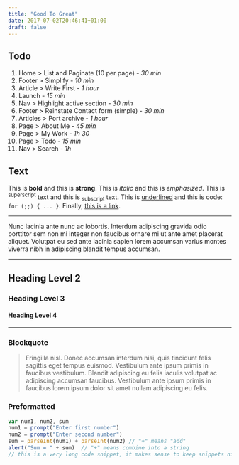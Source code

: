 ```yaml
---
title: "Good To Great"
date: 2017-07-02T20:46:41+01:00
draft: false
---
```

## Todo

1. Home > List and Paginate (10 per page) - *30 min*
1. Footer > Simplify - *10 min*
1. Article > Write First - *1 hour*
1. Launch - *15 min*
1. Nav > Highlight active section - *30 min*
1. Footer > Reinstate Contact form (simple) - *30 min*
1. Articles > Port archive - *1 hour*
1. Page > About Me - *45 min*
1. Page > My Work - *1h 30*
1. Page > Todo - *15 min*
1. Nav > Search - *1h*

<h2>Text</h2>
<p>This is <b>bold</b> and this is <strong>strong</strong>. This is <i>italic</i> and this is <em>emphasized</em>.
This is <sup>superscript</sup> text and this is <sub>subscript</sub> text.
This is <u>underlined</u> and this is code: <code>for (;;) { ... }</code>. Finally, <a href="#">this is a link</a>.</p>
<hr />
<p>Nunc lacinia ante nunc ac lobortis. Interdum adipiscing gravida odio porttitor sem non mi integer non faucibus ornare mi ut ante amet placerat aliquet. Volutpat eu sed ante lacinia sapien lorem accumsan varius montes viverra nibh in adipiscing blandit tempus accumsan.</p>
<hr />
<h2>Heading Level 2</h2>
<h3>Heading Level 3</h3>
<h4>Heading Level 4</h4>
<hr />
<h3>Blockquote</h3>
<blockquote>Fringilla nisl. Donec accumsan interdum nisi, quis tincidunt felis sagittis eget tempus euismod. Vestibulum ante ipsum primis in faucibus vestibulum. Blandit adipiscing eu felis iaculis volutpat ac adipiscing accumsan faucibus. Vestibulum ante ipsum primis in faucibus lorem ipsum dolor sit amet nullam adipiscing eu felis.</blockquote>
<h3>Preformatted</h3>

```javascript
var num1, num2, sum
num1 = prompt("Enter first number")
num2 = prompt("Enter second number")
sum = parseInt(num1) + parseInt(num2) // "+" means "add"
alert("Sum = " + sum)  // "+" means combine into a string
// this is a very long code snippet, it makes sense to keep snippets nice and short when writing examples, but I want to test my rendering
```
